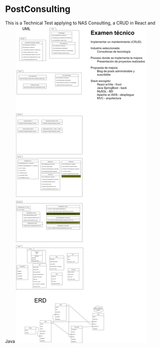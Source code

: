 # PostConsulting
This is a Technical Test applying to NAS Consulting, a CRUD in React and Java
![Alt text here](/postconsulting/erd.png)
